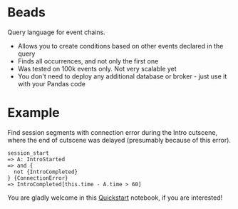 # Beads

Query language for event chains. 
- Allows you to create conditions based on other events declared in the query
- Finds all occurrences, and not only the first one
- Was tested on 100k events only. Not very scalable yet
- You don't need to deploy any additional database or broker - just use it with your Pandas code

# Example

Find session segments with connection error during the Intro cutscene, where the end of cutscene was delayed (presumably because of this error).
```
session_start
=> A: IntroStarted
=> and {
  not {IntroCompleted}
} {ConnectionError}
=> IntroCompleted[this.time - A.time > 60]
```

You are gladly welcome in this [Quickstart](https://github.com/snail-fuji/beads/blob/master/query-showcase.ipynb) notebook, if you are interested!
